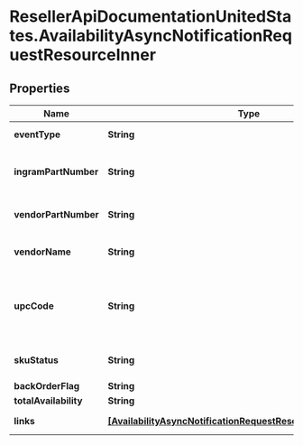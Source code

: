 # ResellerApiDocumentationUnitedStates.AvailabilityAsyncNotificationRequestResourceInner

## Properties

Name | Type | Description | Notes
------------ | ------------- | ------------- | -------------
**eventType** | **String** | The event name sent in the event request. | [optional] 
**ingramPartNumber** | **String** | The Unique IngramMicro part number for the product. | [optional] 
**vendorPartNumber** | **String** | The vendors part number for the product. | [optional] 
**vendorName** | **String** | The name of the vendor/manufacturer of the product. | [optional] 
**upcCode** | **String** | The UPC code for the product. Consists of 12 numeric digits that are uniquly assigned to each trade item. | [optional] 
**skuStatus** | **String** | Status returned saying whether sku is active. | [optional] 
**backOrderFlag** | **String** | Backordered Flag. | [optional] 
**totalAvailability** | **String** | totalAvailability. | [optional] 
**links** | [**[AvailabilityAsyncNotificationRequestResourceInnerLinksInner]**](AvailabilityAsyncNotificationRequestResourceInnerLinksInner.md) | Link to Order Details for the order(s). | [optional] 



